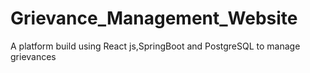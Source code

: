 # Grievance_Management_Website
A platform build using React js,SpringBoot and PostgreSQL to manage grievances
